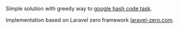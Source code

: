 Simple solution with greedy way to [google hash code task](https://storage.googleapis.com/coding-competitions.appspot.com/HC/2020/hashcode_2020_online_qualification_round.pdf).

Implementation based on Laravel zero framework [laravel-zero.com](https://laravel-zero.com/).
